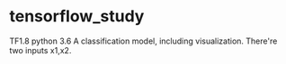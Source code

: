 # tensorflow_study
TF1.8    python 3.6
A classification model, including visualization.
There're two inputs x1,x2.

